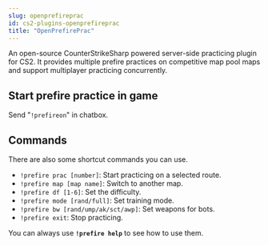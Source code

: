 ```yaml
---
slug: openprefireprac
id: cs2-plugins-openprefireprac
title: "OpenPrefirePrac"
---
```


An open-source CounterStrikeSharp powered server-side practicing plugin for CS2. It provides multiple prefire practices on competitive map pool maps and support multiplayer practicing concurrently.


## Start prefire practice in game
Send "`!prefireon`" in chatbox.

## Commands
There are also some shortcut commands you can use.
  - `!prefire prac [number]`: Start practicing on a selected route.
  - `!prefire map [map name]`: Switch to another map.
  - `!prefire df [1-6]`: Set the difficulty.
  - `!prefire mode [rand/full]`: Set training mode.
  - `!prefire bw [rand/ump/ak/sct/awp]`: Set weapons for bots.
  - `!prefire exit`: Stop practicing.

You can always use **`!prefire help`** to see how to use them.
